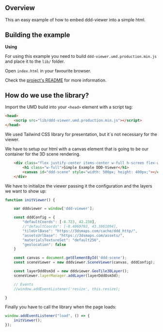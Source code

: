 ## Overview

This an easy example of how to embed ddd-viewer into a simple html.


## Building the example

**Using**

For using this example you need to build `ddd-viewer.umd.production.min.js` and place it to the `lib/` folder.

Open `index.html` in your favourite browser.

Check the [project's README](../../README.md) for more information.


## How do we use the library?

Import the UMD build into your `<head>` element with a script tag:
```html
<head>
    <scrip src="lib/ddd-viewer.umd.production.min.js"></script>
</head>
```

We used Tailwind CSS library for presentation, but it`s not necessary for the viewer.

We have to setup our html with a canvas element that is going to be our container for the 3D scene rendering.

```html
    <div class="flex justify-center items-center w-full h-screen flex-wrap">
        <h1 class="w-full">Simple Example DDD-Viewer</h1>
        <canvas id="ddd-scene" style="width: 500px; height: 400px;"></canvas>
    </div>
```

We have to initialize the viewer passing it the configuration and the layers we want to show up:

```js
function initViewer() {

    var dddviewer = window['ddd-viewer'];

    const dddConfig = {
        "defaultCoords": [-8.723, 42.238],
        //"defaultCoords": [-8.4069793, 43.3861094],
        "tileUrlBase": "https://3dsmaps.com/cache/ddd_http/",
        "assetsUrlbase": "https://3dsmaps.com/assets/",
        "materialsTextureSet": "default256",
        "geolocation": false
    }

    const canvas = document.getElementById('ddd-scene');
    const sceneViewer = new dddviewer.SceneViewer(canvas, dddConfig);

    const layerDddOsm3d = new dddviewer.GeoTile3DLayer();
    sceneViewer.layerManager.addLayer(layerDddOsm3d);

    // Events
    //window.addEventListener('resize', this.resize);

}
```

Finally you have to call the library when the page loads:

```js
window.addEventListener("load", () => {
    initViewer();
});
```